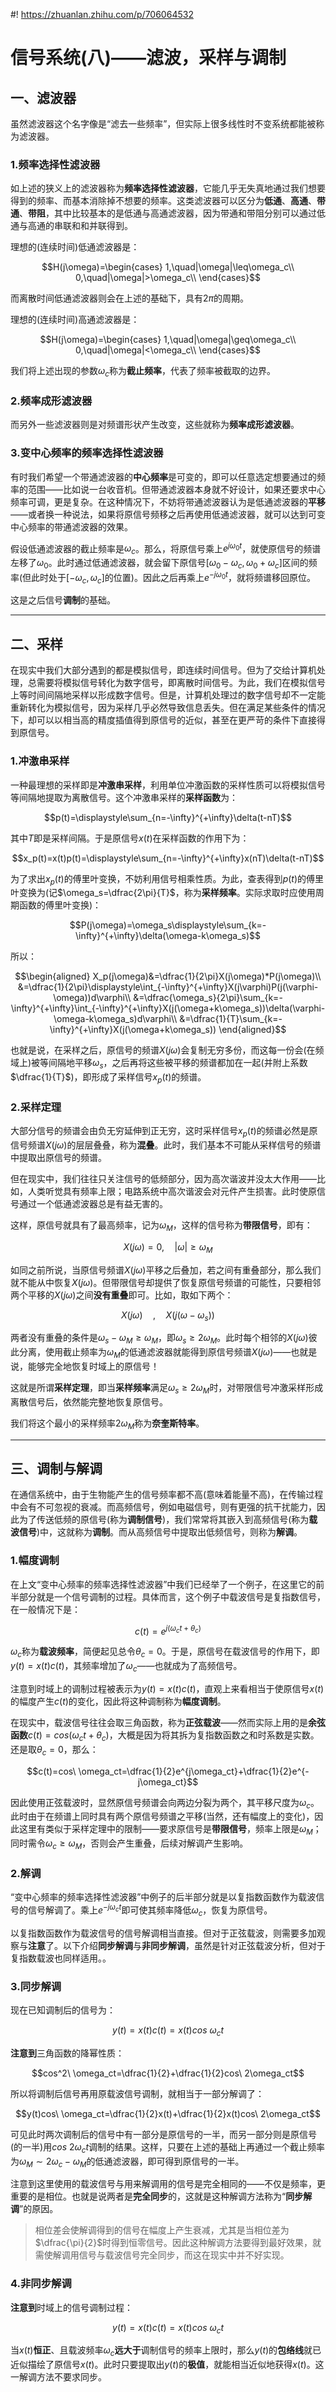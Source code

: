 #! https://zhuanlan.zhihu.com/p/706064532
# 信号系统(八)——滤波，采样与调制

## 一、滤波器

虽然滤波器这个名字像是“滤去一些频率”，但实际上很多线性时不变系统都能被称为滤波器。

### 1.频率选择性滤波器

如上述的狭义上的滤波器称为**频率选择性滤波器**，它能几乎无失真地通过我们想要得到的频率、而基本消除掉不想要的频率。这类滤波器可以区分为**低通**、**高通**、**带通**、**带阻**，其中比较基本的是低通与高通滤波器，因为带通和带阻分别可以通过低通与高通的串联和和并联得到。

理想的(连续时间)低通滤波器是：

$$H(j\omega)=\begin{cases}
    1,\quad|\omega|\leq\omega_c\\
    0,\quad|\omega|>\omega_c\\
\end{cases}$$

而离散时间低通滤波器则会在上述的基础下，具有$2\pi$的周期。

理想的(连续时间)高通滤波器是：

$$H(j\omega)=\begin{cases}
    1,\quad|\omega|\geq\omega_c\\
    0,\quad|\omega|<\omega_c\\
\end{cases}$$

我们将上述出现的参数$\omega_c$称为**截止频率**，代表了频率被截取的边界。

### 2.频率成形滤波器

而另外一些滤波器则是对频谱形状产生改变，这些就称为**频率成形滤波器**。

### 3.变中心频率的频率选择性滤波器

有时我们希望一个带通滤波器的**中心频率**是可变的，即可以任意选定想要通过的频率的范围——比如说一台收音机。但带通滤波器本身就不好设计，如果还要求中心频率可调，更是复杂。在这种情况下，不妨将带通滤波器认为是低通滤波器的**平移**——或者换一种说法，如果将原信号频移之后再使用低通滤波器，就可以达到可变中心频率的带通滤波器的效果。

假设低通滤波器的截止频率是$\omega_c$。那么，将原信号乘上$e^{j\omega_0t}$，就使原信号的频谱左移了$\omega_0$。此时通过低通滤波器，就会留下原信号$[\omega_0-\omega_c,\omega_0+\omega_c]$区间的频率(但此时处于$[-\omega_c,\omega_c]$的位置)。因此之后再乘上$e^{-j\omega_0t}$，就将频谱移回原位。

这是之后信号**调制**的基础。

---

## 二、采样

在现实中我们大部分遇到的都是模拟信号，即连续时间信号。但为了交给计算机处理，总需要将模拟信号转化为数字信号，即离散时间信号。为此，我们在模拟信号上等时间间隔地采样以形成数字信号。但是，计算机处理过的数字信号却不一定能重新转化为模拟信号，因为采样几乎必然导致信息丢失。但在满足某些条件的情况下，却可以以相当高的精度插值得到原信号的近似，甚至在更严苛的条件下直接得到原信号。

### 1.冲激串采样

一种最理想的采样即是**冲激串采样**，利用单位冲激函数的采样性质可以将模拟信号等间隔地提取为离散信号。这个冲激串采样的**采样函数**为：

$$p(t)=\displaystyle\sum_{n=-\infty}^{+\infty}\delta(t-nT)$$

其中$T$即是采样间隔。于是原信号$x(t)$在采样函数的作用下为：

$$x_p(t)=x(t)p(t)=\displaystyle\sum_{n=-\infty}^{+\infty}x(nT)\delta(t-nT)$$

为了求出$x_p(t)$的傅里叶变换，不妨利用信号相乘性质。为此，查表得到$p(t)$的傅里叶变换为(记$\omega_s=\dfrac{2\pi}{T}$，称为**采样频率**。实际求取时应使用周期函数的傅里叶变换)：

$$P(j\omega)=\omega_s\displaystyle\sum_{k=-\infty}^{+\infty}\delta(\omega-k\omega_s)$$

所以：

$$\begin{aligned}
    X_p(j\omega)&=\dfrac{1}{2\pi}X(j\omega)*P(j\omega)\\
    &=\dfrac{1}{2\pi}\displaystyle\int_{-\infty}^{+\infty}X(j\varphi)P(j(\varphi-\omega))d\varphi\\
    &=\dfrac{\omega_s}{2\pi}\sum_{k=-\infty}^{+\infty}\int_{-\infty}^{+\infty}X(j(\omega+k\omega_s))\delta(\varphi-\omega-k\omega_s)d\varphi\\
    &=\dfrac{1}{T}\sum_{k=-\infty}^{+\infty}X(j(\omega+k\omega_s))
\end{aligned}$$

也就是说，在采样之后，原信号的频谱$X(j\omega)$会复制无穷多份，而这每一份会(在频域上)被等间隔地平移$\omega_s$，之后再将这些被平移的频谱都加在一起(并附上系数$\dfrac{1}{T}$)，即形成了采样信号$x_p(t)$的频谱。

### 2.采样定理

大部分信号的频谱会由负无穷延伸到正无穷，这时采样信号$x_p(t)$的频谱必然是原信号频谱$X(j\omega)$的层层叠叠，称为**混叠**。此时，我们基本不可能从采样信号的频谱中提取出原信号的频谱。

但在现实中，我们往往只关注信号的低频部分，因为高次谐波并没太大作用——比如，人类听觉具有频率上限；电路系统中高次谐波会对元件产生损害。此时使原信号通过一个低通滤波器总是有益无害的。

这样，原信号就具有了最高频率，记为$\omega_M$，这样的信号称为**带限信号**，即有：

$$X(j\omega)=0,\quad |\omega|\geq \omega_M$$

如同之前所说，当原信号频谱$X(j\omega)$平移之后叠加，若之间有重叠部分，那么我们就不能从中恢复$X(j\omega)$。但带限信号却提供了恢复原信号频谱的可能性，只要相邻两个平移的$X(j\omega)$之间**没有重叠**即可。比如，取如下两个：

$$X(j\omega)\quad,\quad X(j(\omega-\omega_s))$$

两者没有重叠的条件是$\omega_s-\omega_M\geq \omega_M$，即$\omega_s\geq2\omega_M$。此时每个相邻的$X(j\omega)$彼此分离，使用截止频率为$\omega_M$的低通滤波器就能得到原信号频谱$X(j\omega)$——也就是说，能够完全地恢复时域上的原信号！

这就是所谓**采样定理**，即当**采样频率**满足$\omega_s\geq2\omega_M$时，对带限信号冲激采样形成离散信号后，依然能完整地恢复原信号。

我们将这个最小的采样频率$2\omega_M$称为**奈奎斯特率**。

---

## 三、调制与解调

在通信系统中，由于生物能产生的信号频率都不高(意味着能量不高)，在传输过程中会有不可忽视的衰减。而高频信号，例如电磁信号，则有更强的抗干扰能力，因此为了传送低频的原信号(称为**调制信号**)，我们常常将其嵌入到高频信号(称为**载波信号**)中，这就称为**调制**。而从高频信号中提取出低频信号，则称为**解调**。

### 1.幅度调制

在上文“变中心频率的频率选择性滤波器”中我们已经举了一个例子，在这里它的前半部分就是一个信号调制的过程。具体而言，这个例子中载波信号是复指数信号，在一般情况下是：

$$c(t)=e^{j(\omega_ct+\theta_c)}$$

$\omega_c$称为**载波频率**，简便起见总令$\theta_c=0$。于是，原信号在载波信号的作用下，即$y(t)=x(t)c(t)$，其频率增加了$\omega_c$——也就成为了高频信号。

注意到时域上的调制过程被表示为$y(t)=x(t)c(t)$，直观上来看相当于使原信号$x(t)$的幅度产生$c(t)$的变化，因此将这种调制称为**幅度调制**。

在现实中，载波信号往往会取三角函数，称为**正弦载波**——然而实际上用的是**余弦函数**$c(t)=cos(\omega_ct+\theta_c)$，大概是因为将其拆为复指数函数之和时系数是实数。还是取$\theta_c=0$，那么：

$$c(t)=cos\ \omega_ct=\dfrac{1}{2}e^{j\omega_ct}+\dfrac{1}{2}e^{-j\omega_ct}$$

因此使用正弦载波时，显然原信号频谱会向两边分裂为两个，其平移尺度为$\omega_c$。此时由于在频谱上同时具有两个原信号频谱之平移(当然，还有幅度上的变化)，因此这里有类似于采样定理中的限制——要求原信号是**带限信号**，频率上限是$\omega_M$；同时需令$\omega_c\geq\omega_M$，否则会产生重叠，后续对解调产生影响。

### 2.解调

“变中心频率的频率选择性滤波器”中例子的后半部分就是以复指数函数作为载波信号的信号解调了。乘上$e^{-j\omega_ct}$即可使其频率降低$\omega_c$，恢复为原信号。

以复指数函数作为载波信号的信号解调相当直接。但对于正弦载波，则需要多加观察与**注意**了。以下介绍**同步解调**与**非同步解调**，虽然是针对正弦载波分析，但对于复指数载波也同样适用。。

### 3.同步解调

现在已知调制后的信号为：

$$y(t)=x(t)c(t)=x(t)cos\ \omega_ct$$

**注意到**三角函数的降幂性质：

$$cos^2\ \omega_ct=\dfrac{1}{2}+\dfrac{1}{2}cos\ 2\omega_ct$$

所以将调制后信号再用原载波信号调制，就相当于一部分解调了：

$$y(t)cos\ \omega_ct=\dfrac{1}{2}x(t)+\dfrac{1}{2}x(t)cos\ 2\omega_ct$$

可见此时两次调制后的信号中有一部分是原信号的一半，而另一部分则是原信号(的一半)用$cos\ 2\omega_ct$调制的结果。这样，只要在上述的基础上再通过一个截止频率为$\omega_M\sim2\omega_c-\omega_M$的低通滤波器，即可得到原信号的一半。

注意到这里使用的载波信号与用来解调用的信号是完全相同的——不仅是频率，更重要的是相位。也就是说两者是**完全同步**的，这就是这种解调方法称为“**同步解调**”的原因。

>相位差会使解调得到的信号在幅度上产生衰减，尤其是当相位差为$\dfrac{\pi}{2}$时得到恒零信号。因此这种解调方法要得到最好效果，就需使解调用信号与载波信号完全同步，而这在现实中并不好实现。

### 4.非同步解调

**注意到**时域上的信号调制过程：

$$y(t)=x(t)c(t)=x(t)cos\ \omega_ct$$

当$x(t)$**恒正**、且载波频率$\omega_c$**远大于**调制信号的频率上限时，那么$y(t)$的**包络线**就已近似描绘了原信号$x(t)$。此时只要提取出$y(t)$的**极值**，就能相当近似地获得$x(t)$。这一解调方法不要求同步。
